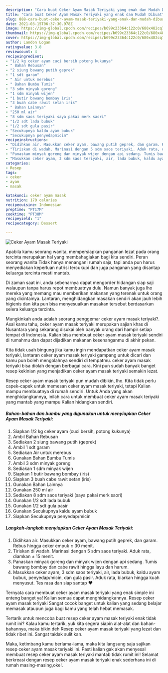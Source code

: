```yaml
---
description: "Cara buat Ceker Ayam Masak Teriyaki yang enak dan Mudah Dibuat"
title: "Cara buat Ceker Ayam Masak Teriyaki yang enak dan Mudah Dibuat"
slug: 888-cara-buat-ceker-ayam-masak-teriyaki-yang-enak-dan-mudah-dibuat
date: 2021-03-15T06:37:30.978Z
image: https://img-global.cpcdn.com/recipes/b699c23364c122c0/680x482cq70/ceker-ayam-masak-teriyaki-foto-resep-utama.jpg
thumbnail: https://img-global.cpcdn.com/recipes/b699c23364c122c0/680x482cq70/ceker-ayam-masak-teriyaki-foto-resep-utama.jpg
cover: https://img-global.cpcdn.com/recipes/b699c23364c122c0/680x482cq70/ceker-ayam-masak-teriyaki-foto-resep-utama.jpg
author: Landon Logan
ratingvalue: 3.8
reviewcount: 4
recipeingredient:
- "1/2 kg ceker ayam cuci bersih potong kukunya"
- " Bahan Rebusan"
- "2 siung bawang putih geprek"
- "1 sdt garam"
- " Air untuk merebus"
- " Bahan Bumbu Tumis"
- "3 sdm minyak goreng"
- "1 sdm minyak wijen"
- "1 butir bawang bombay iris"
- "3 buah cabe rawit setan iris"
- " Bahan Lainnya"
- "250 ml air"
- "8 sdm saos teriyaki saya pakai merk saori"
- "1/2 sdt lada bubuk"
- "1/2 sdt gula pasir"
- "Secukupnya kaldu ayam bubuk"
- "Secukupnya penyedapmicin"
recipeinstructions:
- "Didihkan air. Masukkan ceker ayam, bawang putih geprek, dan garam. Rebus hingga ceker empuk ± 30 menit."
- "Tiriskan di wadah. Marinasi dengan 5 sdm saos teriyaki. Aduk rata, diamkan ± 15 menit."
- "Panaskan minyak goreng dan minyak wijen dengan api sedang. Tumis bawang bombay dan cabe rawit hingga layu dan harum."
- "Masukkan ceker ayam, 3 sdm saos teriyaki, air, lada bubuk, kaldu ayam bubuk, penyedap/micin, dan gula pasir. Aduk rata, biarkan hingga kuah menyusut. Tes rasa dan siap santap ❤"
categories:
- Resep
tags:
- ceker
- ayam
- masak

katakunci: ceker ayam masak 
nutrition: 170 calories
recipecuisine: Indonesian
preptime: "PT17M"
cooktime: "PT38M"
recipeyield: "1"
recipecategory: Dessert

---
```



![Ceker Ayam Masak Teriyaki](https://img-global.cpcdn.com/recipes/b699c23364c122c0/680x482cq70/ceker-ayam-masak-teriyaki-foto-resep-utama.jpg)

Apabila kamu seorang wanita, mempersiapkan panganan lezat pada orang tercinta merupakan hal yang membahagiakan bagi kita sendiri. Peran seorang  wanita Tidak hanya menangani rumah saja, tapi anda pun harus menyediakan keperluan nutrisi tercukupi dan juga panganan yang disantap keluarga tercinta mesti mantab.

Di zaman  saat ini, anda sebenarnya dapat mengorder hidangan siap saji walaupun tanpa harus repot membuatnya dulu. Namun banyak juga lho mereka yang memang mau memberikan makanan yang terenak untuk orang yang dicintainya. Lantaran, menghidangkan masakan sendiri akan jauh lebih higienis dan kita pun bisa menyesuaikan masakan tersebut berdasarkan selera keluarga tercinta. 



Mungkinkah anda adalah seorang penggemar ceker ayam masak teriyaki?. Asal kamu tahu, ceker ayam masak teriyaki merupakan sajian khas di Nusantara yang sekarang disukai oleh banyak orang dari hampir setiap tempat di Indonesia. Kalian bisa membuat ceker ayam masak teriyaki sendiri di rumahmu dan dapat dijadikan makanan kesenanganmu di akhir pekan.

Kita tidak usah bingung jika kamu ingin mendapatkan ceker ayam masak teriyaki, lantaran ceker ayam masak teriyaki gampang untuk dicari dan kamu pun boleh mengolahnya sendiri di tempatmu. ceker ayam masak teriyaki bisa diolah dengan berbagai cara. Kini pun sudah banyak banget resep kekinian yang menjadikan ceker ayam masak teriyaki semakin lezat.

Resep ceker ayam masak teriyaki pun mudah dibikin, lho. Kita tidak perlu capek-capek untuk memesan ceker ayam masak teriyaki, tetapi Kalian mampu membuatnya di rumah sendiri. Untuk Anda yang akan menghidangkannya, inilah cara untuk membuat ceker ayam masak teriyaki yang mantab yang mampu Kalian hidangkan sendiri.

<!--inarticleads1-->

##### Bahan-bahan dan bumbu yang digunakan untuk menyiapkan Ceker Ayam Masak Teriyaki:

1. Siapkan 1/2 kg ceker ayam (cuci bersih, potong kukunya)
1. Ambil  Bahan Rebusan
1. Sediakan 2 siung bawang putih (geprek)
1. Ambil 1 sdt garam
1. Sediakan  Air untuk merebus
1. Gunakan  Bahan Bumbu Tumis
1. Ambil 3 sdm minyak goreng
1. Sediakan 1 sdm minyak wijen
1. Siapkan 1 butir bawang bombay (iris)
1. Siapkan 3 buah cabe rawit setan (iris)
1. Gunakan  Bahan Lainnya
1. Gunakan 250 ml air
1. Sediakan 8 sdm saos teriyaki (saya pakai merk saori)
1. Gunakan 1/2 sdt lada bubuk
1. Gunakan 1/2 sdt gula pasir
1. Gunakan Secukupnya kaldu ayam bubuk
1. Siapkan Secukupnya penyedap/micin




<!--inarticleads2-->

##### Langkah-langkah menyiapkan Ceker Ayam Masak Teriyaki:

1. Didihkan air. Masukkan ceker ayam, bawang putih geprek, dan garam. Rebus hingga ceker empuk ± 30 menit.
1. Tiriskan di wadah. Marinasi dengan 5 sdm saos teriyaki. Aduk rata, diamkan ± 15 menit.
1. Panaskan minyak goreng dan minyak wijen dengan api sedang. Tumis bawang bombay dan cabe rawit hingga layu dan harum.
1. Masukkan ceker ayam, 3 sdm saos teriyaki, air, lada bubuk, kaldu ayam bubuk, penyedap/micin, dan gula pasir. Aduk rata, biarkan hingga kuah menyusut. Tes rasa dan siap santap ❤




Ternyata cara membuat ceker ayam masak teriyaki yang enak simple ini enteng banget ya! Kalian semua dapat menghidangkannya. Resep ceker ayam masak teriyaki Sangat cocok banget untuk kalian yang sedang belajar memasak ataupun juga bagi kamu yang telah hebat memasak.

Tertarik untuk mencoba buat resep ceker ayam masak teriyaki enak tidak rumit ini? Kalau kamu tertarik, yuk kita segera siapin alat-alat dan bahan-bahannya, maka bikin deh Resep ceker ayam masak teriyaki yang lezat dan tidak ribet ini. Sangat taidak sulit kan. 

Maka, ketimbang kamu berlama-lama, maka kita langsung saja sajikan resep ceker ayam masak teriyaki ini. Pasti kalian gak akan menyesal membuat resep ceker ayam masak teriyaki mantab tidak rumit ini! Selamat berkreasi dengan resep ceker ayam masak teriyaki enak sederhana ini di rumah masing-masing,oke!.

